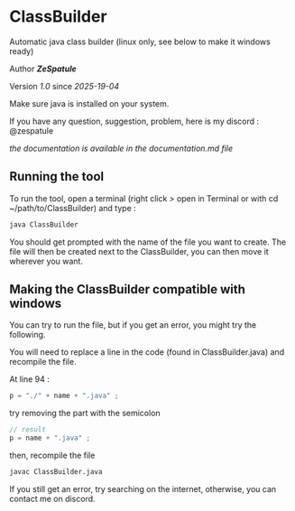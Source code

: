 # ClassBuilder
Automatic java class builder (linux only, see below to make it windows ready)

Author ***ZeSpatule***

Version *1.0* since *2025-19-04*

Make sure java is installed on your system.

If you have any question, suggestion, problem, here is my discord : @zespatule

*the documentation is available in the documentation.md file*


## Running the tool

To run the tool, open a terminal (right click > open in Terminal or with cd ~/path/to/ClassBuilder) and type : 
```bash
java ClassBuilder
```
You should get prompted with the name of the file you want to create.
The file will then be created next to the ClassBuilder, you can then move it wherever you want.


## Making the ClassBuilder compatible with windows

You can try to run the file, but if you get an error, you might try the following.

You will need to replace a line in the code (found in ClassBuilder.java)
and recompile the file.

At line 94 : 
```java
p = "./" + name + ".java" ;
```
try removing the part with the semicolon
```java
// result
p = name + ".java" ;
```

then, recompile the file
```bash
javac ClassBuilder.java
```

If you still get an error, try searching on the internet, otherwise, you can contact me on discord.
